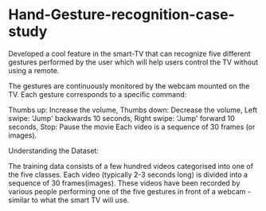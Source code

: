# Hand-Gesture-recognition-case-study
Developed a cool feature in the smart-TV that can recognize five different gestures performed by the user which will help users control the TV without using a remote.

The gestures are continuously monitored by the webcam mounted on the TV. Each gesture corresponds to a specific command:

Thumbs up: Increase the volume,
Thumbs down: Decrease the volume,
Left swipe: 'Jump' backwards 10 seconds,
Right swipe: 'Jump' forward 10 seconds,
Stop: Pause the movie
Each video is a sequence of 30 frames (or images).

Understanding the Dataset:

The training data consists of a few hundred videos categorised into one of the five classes. Each video (typically 2-3 seconds long) is divided into a sequence of 30 frames(images). These videos have been recorded by various people performing one of the five gestures in front of a webcam - similar to what the smart TV will use.
